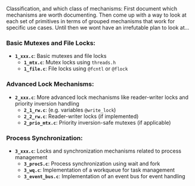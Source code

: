 Classification, and which class of mechanisms: First document which mechanisms are worth documenting.
Then come up with a way to look at each set of primitives in terms of grouped mechanisms that work
for specific use cases. Until then we wont have an irrefutable plan to look at...

### Basic Mutexes and File Locks:

- **`1_xxx.c`**: Basic mutexes and file locks
  - **`1_mtx.c`**: Mutex locks using `threads.h`
  - **`1_file.c`**: File locks using `@fcntl` or `@flock`

### Advanced Lock Mechanisms:

- **`2_xxx.c`**: More advanced lock mechanisms like reader-writer locks and priority inversion handling
  - **`2_1_rw.c`**: (e.g. variables `@write_lock`)
  - **`2_2_rw.c`**: Reader-writer locks (if implemented)
  - **`2_prio_mtx.c`**: Priority inversion-safe mutexes (if applicable)

### Process Synchronization:

- **`3_xxx.c`**: Locks and synchronization mechanisms related to process management
  - **`3_procS.c`**: Process synchronization using wait and fork
  - **`3_wq.c`**: Implementation of a workqueue for task management
  - **`3_event_bus.c`**: Implementation of an event bus for event handling

